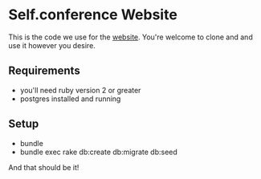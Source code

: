 # Self.conference Website
This is the code we use for the [website](http://selfconference.org). You're welcome to clone and and use it however you desire.

## Requirements
* you'll need ruby version 2 or greater
* postgres installed and running

## Setup
* bundle
* bundle exec rake db:create db:migrate db:seed

And that should be it!
